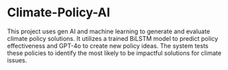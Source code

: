 # Climate-Policy-AI
This project uses gen AI and machine learning to generate and evaluate climate policy solutions. It utilizes a trained BiLSTM model to predict policy effectiveness and GPT-4o to create new policy ideas. The system tests these policies to identify the most likely to be impactful solutions for climate issues.
